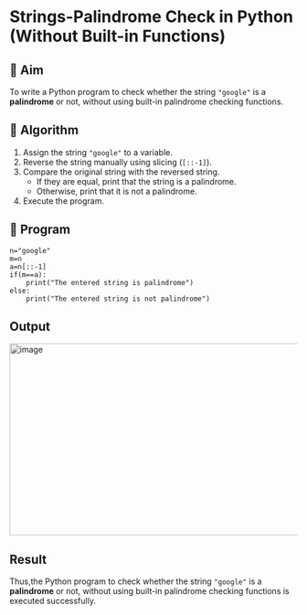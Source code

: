 # Strings-Palindrome Check in Python (Without Built-in Functions)

## 🎯 Aim
To write a Python program to check whether the string `"google"` is a **palindrome** or not, without using built-in palindrome checking functions.

## 🧠 Algorithm
1. Assign the string `"google"` to a variable.
2. Reverse the string manually using slicing (`[::-1]`).
3. Compare the original string with the reversed string.
   - If they are equal, print that the string is a palindrome.
   - Otherwise, print that it is not a palindrome.
4. Execute the program.

## 🧾 Program
```
n="google"
m=n
a=n[::-1]
if(m==a):
    print("The entered string is palindrome")
else:
    print("The entered string is not palindrome")
```
## Output
<img width="1632" height="336" alt="image" src="https://github.com/user-attachments/assets/f1474906-3521-463e-b854-e5a38dbf3985" />



## Result
Thus,the Python program to check whether the string `"google"` is a **palindrome** or not, without using built-in palindrome checking functions is executed successfully.
